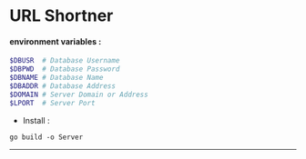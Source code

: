 # URL Shortner

#### environment variables :

```bash
$DBUSR  # Database Username
$DBPWD  # Database Password
$DBNAME # Database Name
$DBADDR # Database Address
$DOMAIN # Server Domain or Address
$LPORT  # Server Port
```

- Install :
```
go build -o Server
```


---


